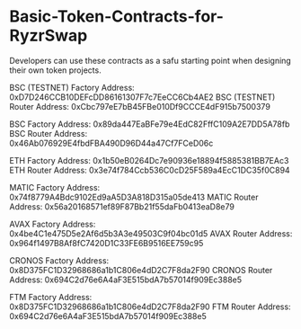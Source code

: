 # Basic-Token-Contracts-for-RyzrSwap
Developers can use these contracts as a safu starting point when designing their own token projects.

BSC (TESTNET) Factory Address: 0xD7D246CCB10DEFcDD86161307F7c7EeCC6Cb4AE2
BSC (TESTNET) Router Address: 0xCbc797eE7bB45FBe010Df9CCCE4dF915b7500379

BSC Factory Address: 0x89da447EaBFe79e4EdC82FffC109A2E7DD5A78fb
BSC Router Address: 0x46Ab076929E4fbdFBA490D96D44a47Cf7FCeD06c

ETH Factory Address: 0x1b50eB0264Dc7e90936e18894f5885381BB7EAc3
ETH Router Address: 0x3e74f784Ccb536C0cD25F589a4EcC1DC35f0C894

MATIC Factory Address: 0x74f8779A4Bdc9102Ed9aA5D3A818D315a05de413
MATIC Router Address: 0x56a20168571ef89F87Bb21f55daFb0413eaD8e79

AVAX Factory Address: 0x4be4C1e475D5e2Af6d5b3A3e49503C9f04bc01d5
AVAX Router Address: 0x964f1497B8Af8fC7420D1C33FE6B9516EE759c95

CRONOS Factory Address: 0x8D375FC1D32968686a1b1C806e4dD2C7F8da2F90
CRONOS Router Address: 0x694C2d76e6A4aF3E515bdA7b57014f909Ec388e5

FTM Factory Address: 0x8D375FC1D32968686a1b1C806e4dD2C7F8da2F90
FTM Router Address: 0x694C2d76e6A4aF3E515bdA7b57014f909Ec388e5
